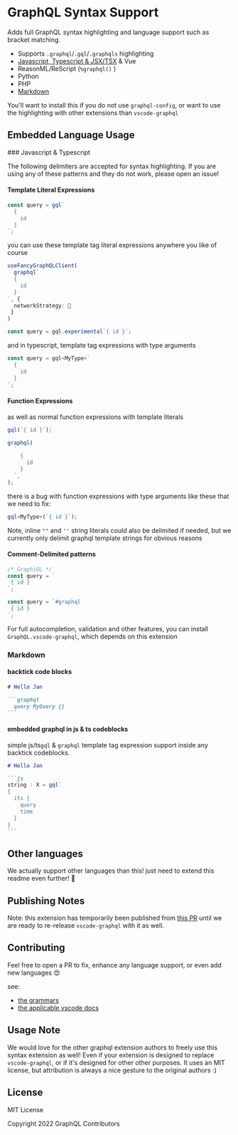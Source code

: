 # GraphQL Syntax Support

Adds full GraphQL syntax highlighting and language support such as bracket matching.

- Supports `.graphql`/`.gql`/`.graphqls` highlighting
- [Javascript, Typescript & JSX/TSX](#ts) & Vue
- ReasonML/ReScript (`%graphql()` )
- Python
- PHP
- [Markdown](#markdown)

You'll want to install this if you do not use `graphql-config`, or want to use the highlighting with other extensions than `vscode-graphql`

## Embedded Language Usage

<span id="ts">
### Javascript & Typescript

The following delimiters are accepted for syntax highlighting. If you are using any of these patterns and they do not work, please open an issue!

#### Template Literal Expressions

```ts
const query = gql`
  {
    id
  }
`;
```

you can use these template tag literal expressions anywhere you like of course

```ts
useFancyGraphQLClient(
  graphql`
  {
    id
  }
`, {
  networkStrategy: 🚀
 }
)
```

```ts
const query = gql.experimental`{ id }`;
```

and in typescript, template tag expressions with type arguments

```ts
const query = gql<MyType>`
  {
    id
  }
`;
```

#### Function Expressions

as well as normal function expressions with template literals

```ts
gql(`{ id }`);
```

```ts
graphql(
  `
    {
      id
    }
  `,
);
```

there is a bug with function expressions with type arguments like these that we need to fix:

```ts
gql<MyType>(`{ id }`);
```

Note, inline `""` and `''` string literals could also be delimited if needed, but we currently only delimit graphql template strings for obvious reasons

#### Comment-Delimited patterns

```ts
/* GraphiQL */
const query = `
 { id }
`;
```

```ts
const query = `#graphql
 { id }
`;
```

For full autocompletion, validation and other features, you can install `GraphQL.vscode-graphql`, which depends on this extension

<span id="markdown">

### Markdown

#### backtick code blocks

````markdown
# Hello Jan

```graphql
  query MyQuery {}
```
````

#### embedded graphql in js & ts codeblocks

simple js/ts`gql` & `graphql` template tag expression support inside any backtick codeblocks.

````markdown
# Hello Jan

```js
string : X = gql`
{
  its {
    query
    time
  }
}
```
````

## Other languages

We actually support other languages than this! just need to extend this readme even further! 🥵

## Publishing Notes

Note: this extension has temporarily been published from [this PR](https://github.com/graphql/graphiql/pull/2573) until we are ready to re-release `vscode-graphql` with it as well.

## Contributing

Feel free to open a PR to fix, enhance any language support, or even add new languages 😍

see:

- [the grammars](https://github.com/graphql/graphiql/blob/HEAD/grammars/)
- [the applicable vscode docs](https://code.visualstudio.com/api/language-extensions/syntax-highlight-guide)

## Usage Note

We would love for the other graphql extension authors to freely use this syntax extension as well! Even if your extension is designed to replace `vscode-graphql`, or if it's designed for other other purposes. It uses an MIT license, but attribution is always a nice gesture to the original authors :)

## License

MIT License

Copyright 2022 GraphQL Contributors
